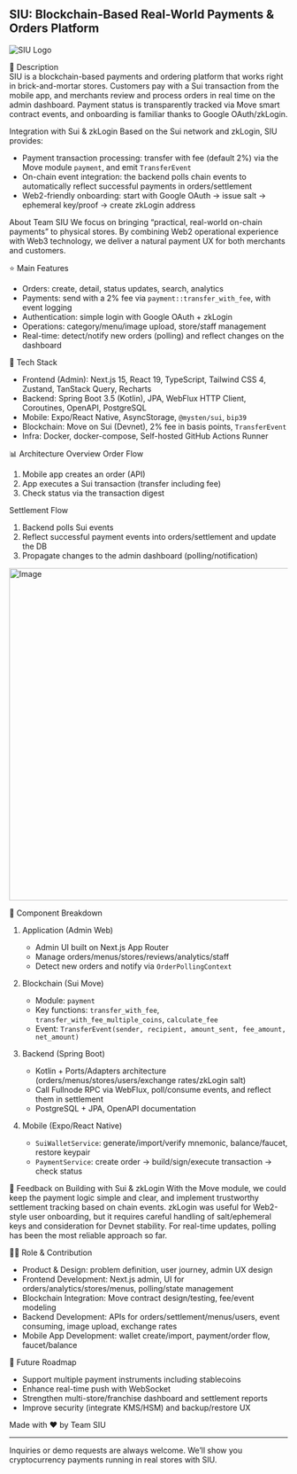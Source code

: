 ## SIU: Blockchain-Based Real-World Payments & Orders Platform

![SIU Logo](https://github.com/user-attachments/assets/dbb31174-5cb9-4537-b0c3-374f3ebc8ab4)

📖 Description  
SIU is a blockchain-based payments and ordering platform that works right in brick-and-mortar stores. Customers pay with a Sui transaction from the mobile app, and merchants review and process orders in real time on the admin dashboard. Payment status is transparently tracked via Move smart contract events, and onboarding is familiar thanks to Google OAuth/zkLogin.

Integration with Sui & zkLogin
Based on the Sui network and zkLogin, SIU provides:

- Payment transaction processing: transfer with fee (default 2%) via the Move module `payment`, and emit `TransferEvent`
- On-chain event integration: the backend polls chain events to automatically reflect successful payments in orders/settlement
- Web2-friendly onboarding: start with Google OAuth → issue salt → ephemeral key/proof → create zkLogin address

About Team SIU
We focus on bringing “practical, real-world on-chain payments” to physical stores. By combining Web2 operational experience with Web3 technology, we deliver a natural payment UX for both merchants and customers.

⭐ Main Features
- Orders: create, detail, status updates, search, analytics
- Payments: send with a 2% fee via `payment::transfer_with_fee`, with event logging
- Authentication: simple login with Google OAuth + zkLogin
- Operations: category/menu/image upload, store/staff management
- Real-time: detect/notify new orders (polling) and reflect changes on the dashboard

🔧 Tech Stack
- Frontend (Admin): Next.js 15, React 19, TypeScript, Tailwind CSS 4, Zustand, TanStack Query, Recharts
- Backend: Spring Boot 3.5 (Kotlin), JPA, WebFlux HTTP Client, Coroutines, OpenAPI, PostgreSQL
- Mobile: Expo/React Native, AsyncStorage, `@mysten/sui`, `bip39`
- Blockchain: Move on Sui (Devnet), 2% fee in basis points, `TransferEvent`
- Infra: Docker, docker-compose, Self-hosted GitHub Actions Runner

📊 Architecture Overview
Order Flow
1) Mobile app creates an order (API)
2) App executes a Sui transaction (transfer including fee)
3) Check status via the transaction digest

Settlement Flow
1) Backend polls Sui events
2) Reflect successful payment events into orders/settlement and update the DB
3) Propagate changes to the admin dashboard (polling/notification)

<img width="910" height="600" alt="Image" src="https://github.com/user-attachments/assets/0819abd7-e43d-4fdb-b76b-93ba0d24bfe4" />

📂 Component Breakdown
1. Application (Admin Web)
   - Admin UI built on Next.js App Router
   - Manage orders/menus/stores/reviews/analytics/staff
   - Detect new orders and notify via `OrderPollingContext`

2. Blockchain (Sui Move)
   - Module: `payment`
   - Key functions: `transfer_with_fee`, `transfer_with_fee_multiple_coins`, `calculate_fee`
   - Event: `TransferEvent(sender, recipient, amount_sent, fee_amount, net_amount)`

3. Backend (Spring Boot)
   - Kotlin + Ports/Adapters architecture (orders/menus/stores/users/exchange rates/zkLogin salt)
   - Call Fullnode RPC via WebFlux, poll/consume events, and reflect them in settlement
   - PostgreSQL + JPA, OpenAPI documentation

4. Mobile (Expo/React Native)
   - `SuiWalletService`: generate/import/verify mnemonic, balance/faucet, restore keypair
   - `PaymentService`: create order → build/sign/execute transaction → check status

💬 Feedback on Building with Sui & zkLogin
With the Move module, we could keep the payment logic simple and clear, and implement trustworthy settlement tracking based on chain events. zkLogin was useful for Web2-style user onboarding, but it requires careful handling of salt/ephemeral keys and consideration for Devnet stability. For real-time updates, polling has been the most reliable approach so far.

👨‍💻 Role & Contribution
- Product & Design: problem definition, user journey, admin UX design
- Frontend Development: Next.js admin, UI for orders/analytics/stores/menus, polling/state management
- Blockchain Integration: Move contract design/testing, fee/event modeling
- Backend Development: APIs for orders/settlement/menus/users, event consuming, image upload, exchange rates
- Mobile App Development: wallet create/import, payment/order flow, faucet/balance

📌 Future Roadmap
- Support multiple payment instruments including stablecoins
- Enhance real-time push with WebSocket
- Strengthen multi-store/franchise dashboard and settlement reports
- Improve security (integrate KMS/HSM) and backup/restore UX

Made with ❤️ by Team SIU 


---

Inquiries or demo requests are always welcome. We’ll show you cryptocurrency payments running in real stores with SIU.